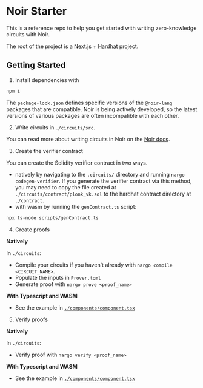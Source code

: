 # Noir Starter

This is a reference repo to help you get started with writing zero-knowledge circuits with Noir.

The root of the project is a [Next.js](https://nextjs.org/) + [Hardhat](https://hardhat.org/)
project.

## Getting Started

1. Install dependencies with

```bash
npm i
```

The `package-lock.json` defines specific versions of the `@noir-lang` packages that are compatible.
Noir is being actively developed, so the latest versions of various packages are often incompatible
with each other.

2. Write circuits in `./circuits/src`.

You can read more about writing circuits in Noir on the [Noir docs](https://noir-lang.org/).

3. Create the verifier contract

You can create the Solidity verifier contract in two ways.

- natively by navigating to the `.circuits/` directory and running `nargo codegen-verifier`. If you
  generate the verifier contract via this method, you may need to copy the file created at
  `./circuits/contract/plonk_vk.sol` to the hardhat contract directory at `./contract`.
- with wasm by running the `genContract.ts` script:

```bash
npx ts-node scripts/genContract.ts
```

4. Create proofs

**Natively**

In `./circuits`:

- Compile your circuits if you haven't already with `nargo compile <CIRCUIT_NAME>`.
- Populate the inputs in `Prover.toml`
- Generate proof with `nargo prove <proof_name>`

**With Typescript and WASM**

- See the example in [`./components/component.tsx`](./components/component.tsx)

5. Verify proofs

**Natively**

In `./circuits`:

- Verify proof with `nargo verify <proof_name>`

**With Typescript and WASM**

- See the example in [`./components/component.tsx`](./components/component.tsx)
